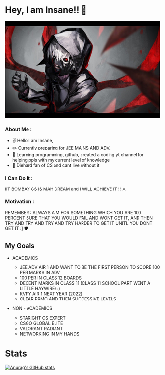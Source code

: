 # Hey, I am Insane!! :wave:	

<img src="header-image.jpg">

### About Me :
* :v:	Hello I am Insane,
* :pencil2:	Currently preparing for JEE MAINS AND ADV,
* :blue_heart:	Learning programming, github, created a coding yt channel for helping ppls with my current level of knowledge 
* :dart:	Diehard fan of CS and cant live without it

### I Can Do It :
IIT BOMBAY CS IS MAH DREAM and I WILL ACHIEVE IT !! :crossed_swords:	

### Motivation :
REMEMBER : ALWAYS AIM FOR SOMETHING WHICH YOU ARE 100 PERCENT SURE THAT YOU WOULD FAIL AND WONT GET IT, AND THEN TRY AND TRY AND TRY AND TRY HARDER TO GET IT UNITL YOU DONT     GET IT :] :shield: 


## My Goals

* ACADEMICS
  * JEE ADV AIR 1 AND WANT TO BE THE FIRST PERSON TO SCORE 100 PER MARKS IN ADV
  * 100 PER IN CLASS 12 BOARDS
  * DECENT MARKS IN CLASS 11 (CLASS 11 SCHOOL PART WENT A LITTLE HAYWIRE) :)
  * KVPY AIR 1 NEXT YEAR (2022)
  * CLEAR PRMO AND THEN SUCCESSIVE LEVELS

* NON - ACADEMICS
  * STARIGHT CS EXPERT
  * CSGO GLOBAL ELITE  
  * VALORANT RADIANT
  * NETWORKING IN MY HANDS



# Stats
[![Anurag's GitHub stats](https://github-readme-stats.vercel.app/api?username=1909INSANE)](https://github.com/anuraghazra/github-readme-stats)

